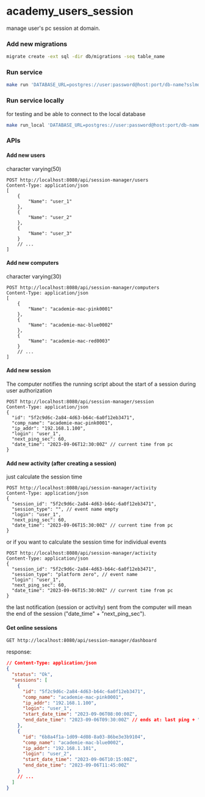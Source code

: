 # academy_users_session
manage user's pc session at domain.


### Add new migrations
```bash
migrate create -ext sql -dir db/migrations -seq table_name
```

### Run service
```bash
make run 'DATABASE_URL=postgres://user:password@host:port/db-name?sslmode=disable'
```

### Run service locally
for testing and be able to connect to the local database
```bash
make run_local 'DATABASE_URL=postgres://user:password@host:port/db-name?sslmode=disable'
```
### APIs

#### Add new users
character varying(50)
```http
POST http://localhost:8080/api/session-manager/users
Content-Type: application/json
[
    {
        "Name": "user_1"
    },
    {
        "Name": "user_2"
    },
    {
        "Name": "user_3"
    }
    // ...
]
```
#### Add new computers
character varying(30)
```http
POST http://localhost:8080/api/session-manager/computers
Content-Type: application/json
[
    {
        "Name": "academie-mac-pink0001"
    },
    {
        "Name": "academie-mac-blue0002"
    },
    {
        "Name": "academie-mac-red0003"
    }
    // ...
]
```
#### Add new session
The computer notifies the running script about the start of a session during user authorization
```http
POST http://localhost:8080/api/session-manager/session
Content-Type: application/json
{
  "id": "5f2c9d6c-2a84-4d63-b64c-6a0f12eb3471",
  "comp_name": "academie-mac-pink0001",
  "ip_addr": "192.168.1.100",
  "login": "user_1",
  "next_ping_sec": 60,
  "date_time": "2023-09-06T12:30:00Z" // current time from pc
}

```
#### Add new activity (after creating a session)
just calculate the session time
```http
POST http://localhost:8080/api/session-manager/activity
Content-Type: application/json
{
  "session_id": "5f2c9d6c-2a84-4d63-b64c-6a0f12eb3471",
  "session_type": "", // event name empty
  "login": "user_1",
  "next_ping_sec": 60,
  "date_time": "2023-09-06T15:30:00Z" // current time from pc
}
```
or if you want to calculate the session time for individual events
```http
POST http://localhost:8080/api/session-manager/activity
Content-Type: application/json
{
  "session_id": "5f2c9d6c-2a84-4d63-b64c-6a0f12eb3471",
  "session_type": "platform zero", // event name
  "login": "user_1",
  "next_ping_sec": 60,
  "date_time": "2023-09-06T15:30:00Z" // current time from pc
}
```
the last notification (session or activity) sent from the computer will mean the end of the session ("date_time" + "next_ping_sec").
#### Get online sessions
```http
GET http://localhost:8080/api/session-manager/dashboard
```
response:
```json
// Content-Type: application/json
{
  "status": "Ok",
  "sessions": [
    {
      "id": "5f2c9d6c-2a84-4d63-b64c-6a0f12eb3471",
      "comp_name": "academie-mac-pink0001",
      "ip_addr": "192.168.1.100",
      "login": "user_1",
      "start_date_time": "2023-09-06T08:00:00Z",
      "end_date_time": "2023-09-06T09:30:00Z" // ends at: last ping + "next_ping_sec"
    },
    {
      "id": "6b8a4f1a-1d09-4d08-8a03-86be3e3b9104",
      "comp_name": "academie-mac-blue0002",
      "ip_addr": "192.168.1.101",
      "login": "user_2",
      "start_date_time": "2023-09-06T10:15:00Z",
      "end_date_time": "2023-09-06T11:45:00Z"
    }
    // ...
  ]
}
```